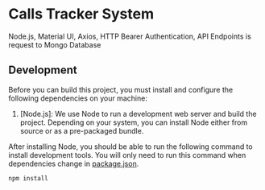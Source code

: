 # Calls Tracker System

Node.js, Material UI, Axios, HTTP Bearer Authentication, API Endpoints is request to Mongo Database

## Development

Before you can build this project, you must install and configure the following dependencies on your machine:

1. [Node.js]: We use Node to run a development web server and build the project.
   Depending on your system, you can install Node either from source or as a pre-packaged bundle.

After installing Node, you should be able to run the following command to install development tools.
You will only need to run this command when dependencies change in [package.json](package.json).

```
npm install
```

